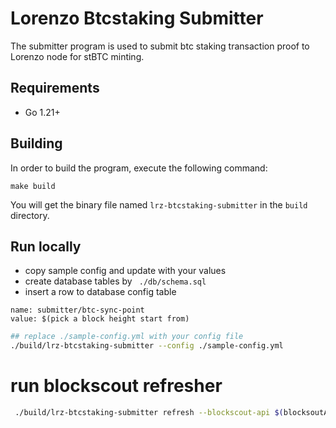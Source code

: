 # Lorenzo Btcstaking Submitter

The submitter program is used to submit btc staking transaction proof to Lorenzo node for stBTC minting.

## Requirements
- Go 1.21+

## Building
In order to build the program, execute the following command:

```shell
make build
```
You will get the binary file named `lrz-btcstaking-submitter` in the `build` directory.

## Run locally

- copy sample config and update with your values
- create database tables by ``` ./db/schema.sql```
- insert a row to database config table 
```
name: submitter/btc-sync-point
value: $(pick a block height start from)
```

```sh       
## replace ./sample-config.yml with your config file
./build/lrz-btcstaking-submitter --config ./sample-config.yml
```
# run blockscout refresher
```sh
 ./build/lrz-btcstaking-submitter refresh --blockscout-api $(blocksoutApiUrl) --lorenzo-app-api $(lorenzoAppApiUrl) --start-height $(startLorenzoHeight)
```
